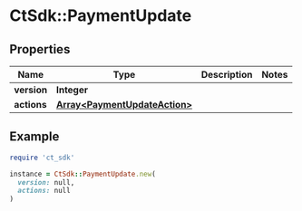 # CtSdk::PaymentUpdate

## Properties

| Name | Type | Description | Notes |
| ---- | ---- | ----------- | ----- |
| **version** | **Integer** |  |  |
| **actions** | [**Array&lt;PaymentUpdateAction&gt;**](PaymentUpdateAction.md) |  |  |

## Example

```ruby
require 'ct_sdk'

instance = CtSdk::PaymentUpdate.new(
  version: null,
  actions: null
)
```

